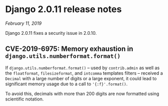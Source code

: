 # Django 2.0.11 release notes

*February 11, 2019*

Django 2.0.11 fixes a security issue in 2.0.10.

## CVE-2019-6975: Memory exhaustion in `django.utils.numberformat.format()`

If `django.utils.numberformat.format()` – used by `contrib.admin` as well
as the `floatformat`, `filesizeformat`, and `intcomma` templates filters
– received a `Decimal` with a large number of digits or a large exponent, it
could lead to significant memory usage due to a call to `'{:f}'.format()`.

To avoid this, decimals with more than 200 digits are now formatted using
scientific notation.
